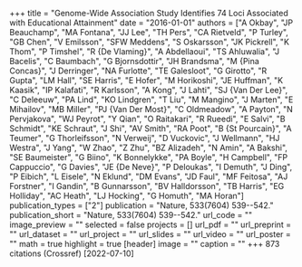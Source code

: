 +++
title = "Genome-Wide Association Study Identifies 74 Loci Associated with Educational Attainment"
date = "2016-01-01"
authors = ["A Okbay", "JP Beauchamp", "MA Fontana", "JJ Lee", "TH Pers", "CA Rietveld", "P Turley", "GB Chen", "V Emilsson", "SFW Meddens", "S Oskarsson", "JK Pickrell", "K Thom", "P Timshel", "R {De Vlaming}", "A Abdellaoui", "TS Ahluwalia", "J Bacelis", "C Baumbach", "G Bjornsdottir", "JH Brandsma", "M {Pina Concas}", "J Derringer", "NA Furlotte", "TE Galesloot", "G Girotto", "R Gupta", "LM Hall", "SE Harris", "E Hofer", "M Horikoshi", "JE Huffman", "K Kaasik", "IP Kalafati", "R Karlsson", "A Kong", "J Lahti", "SJ {Van Der Lee}", "C Deleeuw", "PA Lind", "KO Lindgren", "T Liu", "M Mangino", "J Marten", "E Mihailov", "MB Miller", "PJ {Van Der Most}", "C Oldmeadow", "A Payton", "N Pervjakova", "WJ Peyrot", "Y Qian", "O Raitakari", "R Rueedi", "E Salvi", "B Schmidt", "KE Schraut", "J Shi", "AV Smith", "RA Poot", "B {St Pourcain}", "A Teumer", "G Thorleifsson", "N Verweij", "D Vuckovic", "J Wellmann", "HJ Westra", "J Yang", "W Zhao", "Z Zhu", "BZ Alizadeh", "N Amin", "A Bakshi", "SE Baumeister", "G Biino", "K Bonnelykke", "PA Boyle", "H Campbell", "FP Cappuccio", "G Davies", "JE {De Neve}", "P Deloukas", "I Demuth", "J Ding", "P Eibich", "L Eisele", "N Eklund", "DM Evans", "JD Faul", "MF Feitosa", "AJ Forstner", "I Gandin", "B Gunnarsson", "BV Halldorsson", "TB Harris", "EG Holliday", "AC Heath", "LJ Hocking", "G Homuth", "MA Horan"]
publication_types = ["2"]
publication = "Nature, 533(7604) 539--542."
publication_short = "Nature, 533(7604) 539--542."
url_code = ""
image_preview = ""
selected = false
projects = []
url_pdf = ""
url_preprint = ""
url_dataset = ""
url_project = ""
url_slides = ""
url_video = ""
url_poster = ""
math = true
highlight = true
[header]
image = ""
caption = ""
+++
873 citations (Crossref) [2022-07-10]
